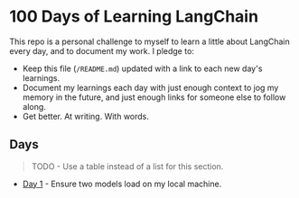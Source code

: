 # 100 Days of Learning LangChain

This repo is a personal challenge to myself to learn a little about LangChain every day, and to document my work. I pledge to:

- Keep this file (`/README.md`) updated with a link to each new day's learnings.
- Document my learnings each day with just enough context to jog my memory in the future, and just enough links for someone else to follow along.
- Get better. At writing. With words.

## Days

> TODO - Use a table instead of a list for this section.

- [Day 1](day/1/README.md) - Ensure two models load on my local machine.